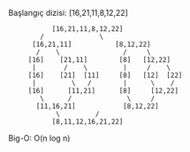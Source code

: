 Başlangıç dizisi: [16,21,11,8,12,22]

		       [16,21,11,8,12,22]
		 	/              \
	   	  [16,21,11]           [8,12,22]
		   /    \                /     \
		 [16]    [21,11]        [8]   [12,22]
		  |       /    \         |     /    \
		 [16]    [21]  [11]     [8]   [12]  [22]
		  |         \   /        |      \    /
		 [16]      [11,21]      [8]     [12,22]
		    \      /              \     /
		   [11,16,21]            [8,12,22]
			    \		  /
			   [8,11,12,16,21,22]

Big-O:  O(n log n)